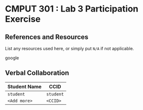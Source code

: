 # CMPUT 301 : Lab 3 Participation Exercise

## References and Resources

List any resources used here, or simply put `N/A` if not applicable.

google

## Verbal Collaboration

| Student Name | CCID      |
| ------------ | --------- |
| `student`    | `student` |
| `<Add more>` | `<CCID>`  |
